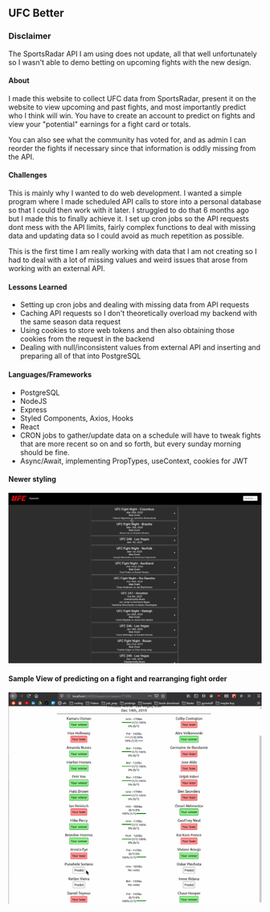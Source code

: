 ## UFC Better

### Disclaimer

The SportsRadar API I am using does not update, all that well unfortunately so I wasn't able to demo betting on upcoming fights with the new design.

#### About

I made this website to collect UFC data from SportsRadar, present it on the website to view upcoming and past fights, and most importantly predict who I think will win. You have to create an account to predict on fights and view your "potential" earnings for a fight card or totals.

You can also see what the community has voted for, and as admin I can reorder the fights if necessary since that information is oddly missing from the API.

#### Challenges

This is mainly why I wanted to do web development. I wanted a simple program where I made scheduled API calls to store into a personal database so that I could then work with it later. I struggled to do that 6 months ago but I made this to finally achieve it. I set up cron jobs so the API requests dont mess with the API limits, fairly complex functions to deal with missing data and updating data so I could avoid as much repetition as possible.

This is the first time I am really working with data that I am not creating so I had to deal with a lot of missing values and weird issues that arose from working with an external API.

#### Lessons Learned

- Setting up cron jobs and dealing with missing data from API requests
- Caching API requests so I don't theoretically overload my backend with the same season data request
- Using cookies to store web tokens and then also obtaining those cookies from the request in the backend
- Dealing with null/inconsistent values from external API and inserting and preparing all of that into PostgreSQL

#### Languages/Frameworks

- PostgreSQL
- NodeJS
- Express
- Styled Components, Axios, Hooks
- React
- CRON jobs to gather/update data on a schedule will have to tweak fights that are more recent so on and so forth, but every sunday morning should be fine.
- Async/Await, implementing PropTypes, useContext, cookies for JWT

#### Newer styling

![ufc demo gif](demo/dark-mode.gif)

#### Sample View of predicting on a fight and rearranging fight order

![ufc demo gif](demo/ufc-demo.gif)
